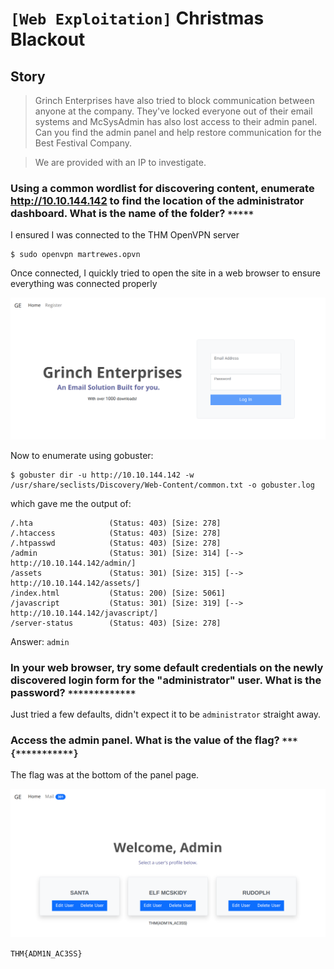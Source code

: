 # `[Web Exploitation]` Christmas Blackout

## Story
>Grinch Enterprises have also tried to block communication between anyone at the company. They've locked everyone out of their email systems and McSysAdmin has also lost access to their admin panel. Can you find the admin panel and help restore communication for the Best Festival Company.

> We are provided with an IP to investigate.

### Using a common wordlist for discovering content, enumerate http://10.10.144.142 to find the location of the administrator dashboard. What is the name of the folder? `*****`

I ensured I was connected to the THM OpenVPN server

```
$ sudo openvpn martrewes.opvn
```
Once connected, I quickly tried to open the site in a web browser to ensure everything was connected properly

![img](Screenshot1.png)

Now to enumerate using gobuster:

```
$ gobuster dir -u http://10.10.144.142 -w /usr/share/seclists/Discovery/Web-Content/common.txt -o gobuster.log 
```
which gave me the output of:

```
/.hta                 (Status: 403) [Size: 278]
/.htaccess            (Status: 403) [Size: 278]
/.htpasswd            (Status: 403) [Size: 278]
/admin                (Status: 301) [Size: 314] [--> http://10.10.144.142/admin/]
/assets               (Status: 301) [Size: 315] [--> http://10.10.144.142/assets/]
/index.html           (Status: 200) [Size: 5061]
/javascript           (Status: 301) [Size: 319] [--> http://10.10.144.142/javascript/]
/server-status        (Status: 403) [Size: 278]
```
Answer: `admin`

### In your web browser, try some default credentials on the newly discovered login form for the "administrator" user. What is the password? `*************`

Just tried a few defaults, didn't expect it to be `administrator` straight away.

### Access the admin panel. What is the value of the flag? `***{***********}`

The flag was at the bottom of the panel page.

![img](Screenshot2.png)

`THM{ADM1N_AC3SS}`